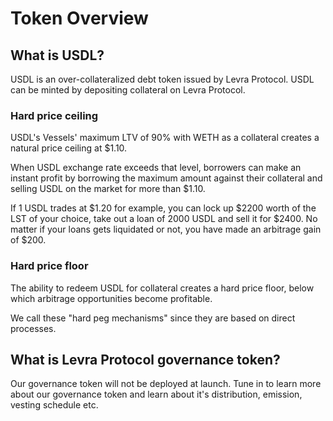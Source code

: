 # Token Overview

## What is USDL?

USDL is an over-collateralized debt token issued by Levra Protocol. USDL can be minted by depositing collateral on Levra Protocol.

### Hard price ceiling

USDL's Vessels' maximum LTV of 90% with WETH as a collateral creates a natural price ceiling at $1.10.&#x20;

When USDL exchange rate exceeds that level, borrowers can make an instant profit by borrowing the maximum amount against their collateral and selling USDL on the market for more than $1.10.&#x20;

If 1 USDL trades at $1.20 for example, you can lock up $2200 worth of the LST of your choice, take out a loan of 2000 USDL and sell it for $2400. No matter if your loans gets liquidated or not, you have made an arbitrage gain of $200.

### Hard price floor

The ability to redeem USDL for collateral creates a hard price floor, below which arbitrage opportunities become profitable.&#x20;

We call these "hard peg mechanisms" since they are based on direct processes.&#x20;

## What is Levra Protocol governance token?

Our governance token will not be deployed at launch. Tune in to learn more about our governance token and learn about it's distribution, emission, vesting schedule etc.
